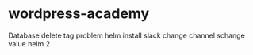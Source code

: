# wordpress-academy
Database
delete tag
problem helm install
slack change channel
schange value helm 2
